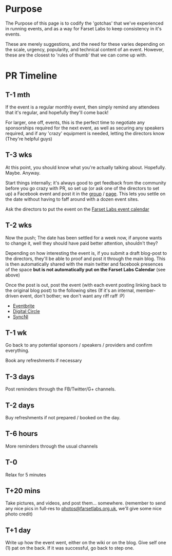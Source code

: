 Purpose
=======

The Purpose of this page is to codify the 'gotchas' that we've experienced in running events, and as a way for Farset Labs to keep consistency in it's events.

These are merely suggestions, and the need for these varies depending on the scale, urgency, popularity, and technical content of an event. However, these are the closest to 'rules of thumb' that we can come up with.

PR Timeline
===========

T-1 mth
-------

If the event is a regular monthly event, then simply remind any attendees that it's regular, and hopefully they'll come back!

For larger, one off, events, this is the perfect time to negotiate any sponsorships required for the next event, as well as securing any speakers required, and if any 'crazy' equipment is needed, letting the directors know (They're helpful guys)

T-3 wks
-------

At this point, you should know what you're actually talking about. Hopefully. Maybe. Anyway.

Start things internally; it's always good to get feedback from the community before you go crazy with PR, so set up (or ask one of the directors to set up) a Facebook event and post it in the [group](https://www.facebook.com/groups/belfast.makerspace/) / [page](https://www.facebook.com/FarsetLabs). This lets you settle on the date without having to faff around with a dozen event sites.

Ask the directors to put the event on the [Farset Labs event calendar](http://unit1.farsetlabs.org.uk/wiki/index.php/Farset_Labs:Current_events)

T-2 wks
-------

Now the push; The date has been settled for a week now, if anyone wants to change it, well they should have paid better attention, shouldn't they?

Depending on how interesting the event is, if you submit a draft blog-post to the directors, they'll be able to proof and post it through the main blog. This is then automatically shared with the main twitter and facebook presences of the space **but is not automatically put on the Farset Labs Calendar** (see above)

Once the post is out, post the event (with each event posting linking back to the original blog post) to the following sites (If it's an internal, member-driven event, don't bother; we don't want any riff raff :P)

-   [Eventbrite](http://www.eventbrite.co.uk/org/2238451237)
-   [Digital Circle](http://www.digitalcircle.org/events/)
-   [SyncNI](http://syncni.com/companies/c.php?id=437)

T-1 wk
------

Go back to any potential sponsors / speakers / providers and confirm everything.

Book any refreshments if necessary

T-3 days
--------

Post reminders through the FB/Twitter/G+ channels.

T-2 days
--------

Buy refreshments if not prepared / booked on the day.

T-6 hours
---------

More reminders through the usual channels

T-0
---

Relax for 5 minutes

T+20 mins
---------

Take pictures, and videos, and post them... somewhere. (remember to send any nice pics in full-res to photos@farsetlabs.org.uk, we'll give some nice photo credit)

T+1 day
-------

Write up how the event went, either on the wiki or on the blog. Give self one (1) pat on the back. If it was successful, go back to step one.
